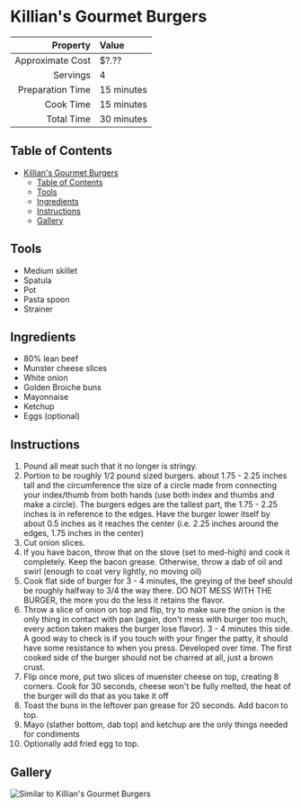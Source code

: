 # Killian's Gourmet Burgers

| Property         | Value      |
|-----------------:|:-----------|
| Approximate Cost | $?.??      |
| Servings         | 4          |
| Preparation Time | 15 minutes |
| Cook Time        | 15 minutes |
| Total Time       | 30 minutes |

## Table of Contents

- [Killian's Gourmet Burgers](#killians-gourmet-burgers)
  - [Table of Contents](#table-of-contents)
  - [Tools](#tools)
  - [Ingredients](#ingredients)
  - [Instructions](#instructions)
  - [Gallery](#gallery)

## Tools
 - Medium skillet
 - Spatula
 - Pot
 - Pasta spoon
 - Strainer

## Ingredients
 - 80% lean beef
 - Munster cheese slices
 - White onion
 - Golden Broiche buns
 - Mayonnaise
 - Ketchup
 - Eggs (optional)

## Instructions
 1. Pound all meat such that it no longer is stringy.
 2. Portion to be roughly 1/2 pound sized burgers. about 1.75 - 2.25 inches tall and the circumference the size of a circle made from connecting your index/thumb from both hands (use both index and thumbs and make a circle). The burgers edges are the tallest part, the 1.75 - 2.25 inches is in reference to the edges. Have the burger lower itself by about 0.5 inches as it reaches the center (i.e. 2.25 inches around the edges, 1.75 inches in the center)
 3. Cut onion slices.
 4. If you have bacon, throw that on the stove (set to med-high) and cook it completely. Keep the bacon grease. Otherwise, throw a dab of oil and swirl (enough to coat very lightly, no moving oil)
 5. Cook flat side of burger for 3 - 4 minutes, the greying of the beef should be roughly halfway to 3/4 the way there. DO NOT MESS WITH THE BURGER, the more you do the less it retains the flavor.
 6. Throw a slice of onion on top and flip, try to make sure the onion is the only thing in contact with pan (again, don't mess with burger too much, every action taken makes the burger lose flavor). 3 - 4 minutes this side. A good way to check is if you touch with your finger the patty, it should have some resistance to when you press. Developed over time. The first cooked side of the burger should not be charred at all, just a brown crust.
 7. Flip once more, put two slices of muenster cheese on top, creating 8 corners. Cook for 30 seconds, cheese won't be fully melted, the heat of the burger will do that as you take it off
 8. Toast the buns in the leftover pan grease for 20 seconds. Add bacon to top.
 9. Mayo (slather bottom, dab top) and ketchup are the only things needed for condiments
 10. Optionally add fried egg to top.

## Gallery
![Similar to Killian's Gourmet Burgers](https://cdn-image.foodandwine.com/sites/default/files/201010-xl-bacon-burgers-on-brioche-buns.jpg)

